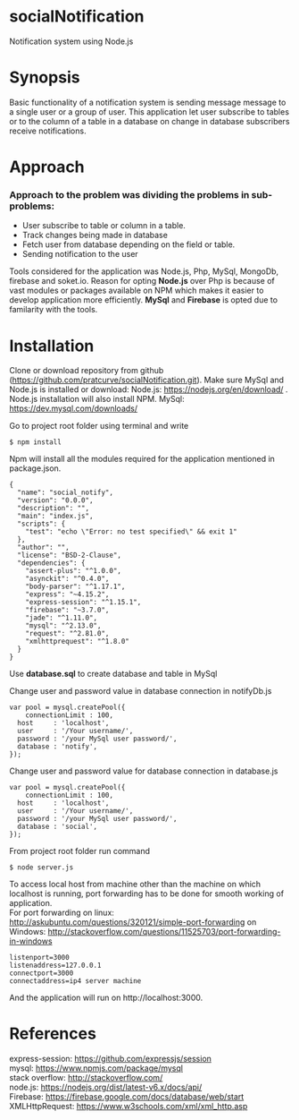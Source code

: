 # socialNotification
Notification system using Node.js

# Synopsis
Basic functionality of a notification system is sending message message to a single user or a group of user. This application
let user subscribe to tables or to the column of a table in a database on change in database subscribers receive notifications.

# Approach
### Approach to the problem was dividing the problems in sub-problems:
- User subscribe to table or column in a table.
- Track changes being made in database
- Fetch user from database depending on the field or table.
- Sending notification to the user

Tools considered for the application was Node.js, Php, MySql, MongoDb, firebase and soket.io. Reason for opting **Node.js** over Php
is because of vast modules or packages available on NPM which makes it easier to develop application more efficiently. **MySql** and 
**Firebase** is opted due to familarity with the tools.

# Installation
Clone or download repository from github (https://github.com/pratcurve/socialNotification.git). Make sure MySql and Node.js is
installed or download:
Node.js: https://nodejs.org/en/download/ . Node.js installation will also install NPM.
MySql: https://dev.mysql.com/downloads/

Go to project root folder using terminal and write
```
$ npm install
```
Npm will install all the modules required for the application mentioned in package.json.

```
{
  "name": "social_notify",
  "version": "0.0.0",
  "description": "",
  "main": "index.js",
  "scripts": {
    "test": "echo \"Error: no test specified\" && exit 1"
  },
  "author": "",
  "license": "BSD-2-Clause",
  "dependencies": {
    "assert-plus": "^1.0.0",
    "asynckit": "^0.4.0",
    "body-parser": "^1.17.1",
    "express": "~4.15.2",
    "express-session": "^1.15.1",
    "firebase": "~3.7.0",
    "jade": "^1.11.0",
    "mysql": "^2.13.0",
    "request": "^2.81.0",
    "xmlhttprequest": "^1.8.0"
  }
}
```
Use **database.sql** to create database and table in MySql

Change user and password value in database connection in notifyDb.js
```
var pool = mysql.createPool({
	connectionLimit : 100,
  host     : 'localhost',
  user     : '/Your username/',
  password : '/your MySql user password/',
  database : 'notify',
});
```
Change user and password value for database connection in database.js
```
var pool = mysql.createPool({
	connectionLimit : 100,
  host     : 'localhost',
  user     : '/Your username/',
  password : '/your MySql user password/',
  database : 'social',
});
```
From project root folder run command
```
$ node server.js
```
To access local host from machine other than the machine on which localhost is running, port forwarding has to be done for smooth working of application.<br>
For port forwarding on linux: http://askubuntu.com/questions/320121/simple-port-forwarding
on Windows: http://stackoverflow.com/questions/11525703/port-forwarding-in-windows
```
listenport=3000
listenaddress=127.0.0.1
connectport=3000
connectaddress=ip4 server machine
```

And the application will run on http://localhost:3000. <br>
# References
express-session: https://github.com/expressjs/session<br>
mysql: https://www.npmjs.com/package/mysql<br>
stack overflow: http://stackoverflow.com/<br>
node.js: https://nodejs.org/dist/latest-v6.x/docs/api/<br>
Firebase: https://firebase.google.com/docs/database/web/start<br>
XMLHttpRequest: https://www.w3schools.com/xml/xml_http.asp<br>

